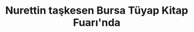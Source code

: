---
order: 2
title:  "Nurettin taşkesen Bursa Tüyap Kitap Fuarı'nda"
img: "assets/images/slides/6.jpg"
mobile-img: "assets/images/slides/"
href: "#"
target: "" # _blank
---